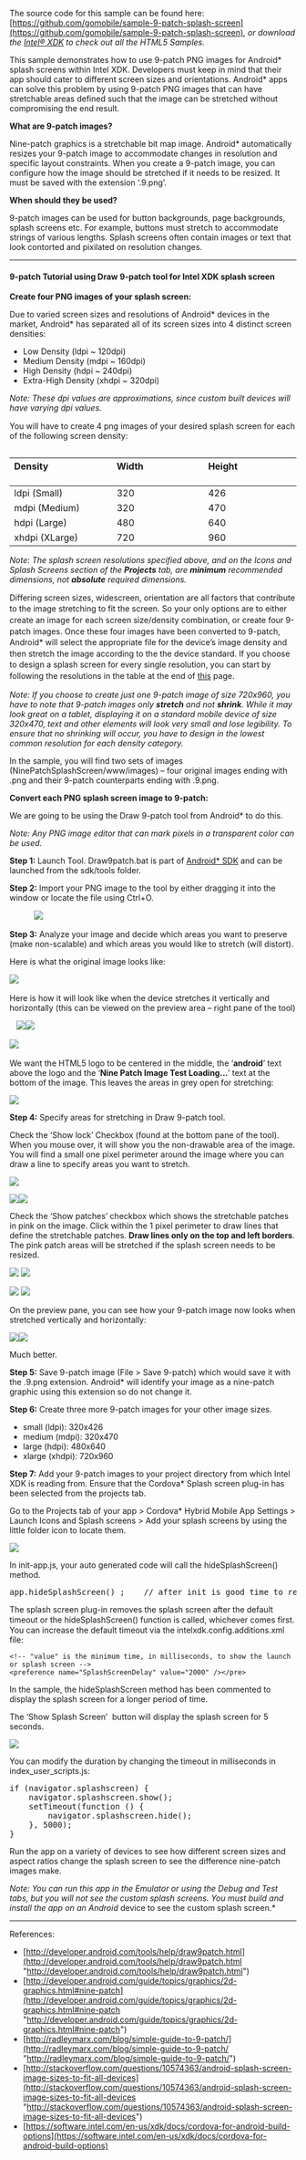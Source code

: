 The source code for this sample can be found here: [https://github.com/gomobile/sample-9-patch-splash-screen](https://github.com/gomobile/sample-9-patch-splash-screen)_, or download the [Intel® XDK](http://software.intel.com/html5) to check out all the HTML5 Samples._

This sample demonstrates how to use 9-patch PNG images for Android* splash screens within Intel XDK. Developers must keep in mind that their app should cater to different screen sizes and orientations. Android* apps can solve this problem by using 9-patch PNG images that can have stretchable areas defined such that the image can be stretched without compromising the end result.

**What are 9-patch images?**

Nine-patch graphics is a stretchable bit map image. Android* automatically resizes your 9-patch image to accommodate changes in resolution and specific layout constraints. When you create a 9-patch image, you can configure how the image should be stretched if it needs to be resized. It must be saved with the extension ‘.9.png’.

**When should they be used?**

9-patch images can be used for button backgrounds, page backgrounds, splash screens etc. For example, buttons must stretch to accommodate strings of various lengths. Splash screens often contain images or text that look contorted and pixilated on resolution changes.

* * *

#### **9-patch Tutorial using Draw 9-patch tool for Intel XDK splash screen**

**Create four PNG images of your splash screen:**

Due to varied screen sizes and resolutions of Android* devices in the market, Android* has separated all of its screen sizes into 4 distinct screen densities:

*   Low Density (ldpi ~ 120dpi)
*   Medium Density (mdpi ~ 160dpi)
*   High Density (hdpi ~ 240dpi)
*   Extra-High Density (xhdpi ~ 320dpi) 

*Note: <span style="line-height: 16.7999992370605px; text-align: justify;">These dpi values are approximations, since custom built devices will have varying dpi values.</span>*

You will have to create 4 png images of your desired splash screen for each of the following screen density:

<table align="left">

<thead>

<tr>

<th scope="col" style="text-align: left;">Density                                            </th>

<th scope="col" style="text-align: left;">Width                                            </th>

<th scope="col" style="text-align: left;">Height                                           </th>

</tr>

</thead>

<tbody>

<tr>

<td>ldpi (Small)</td>

<td>320</td>

<td>426</td>

</tr>

<tr>

<td>mdpi (Medium)</td>

<td>320</td>

<td>470</td>

</tr>

<tr>

<td>hdpi (Large)</td>

<td>480</td>

<td>640</td>

</tr>

<tr>

<td>xhdpi (XLarge)</td>

<td>720</td>

<td>960</td>

</tr>

</tbody>

</table>

*Note: The splash screen resolutions specified above, and on the Icons and Splash Screens section of the **Projects** tab, are **minimum** recommended dimensions, not **absolute** required dimensions.*

<span style="line-height: 19.6000003814697px; text-align: justify;">Differing screen sizes, widescreen, orientation are all factors that contribute to the image stretching to fit the screen. So your only options are to either create an image for each screen size/density combination, or create four 9-patch images. </span><span style="line-height: 19.6000003814697px; text-align: justify;">Once these four images have been converted to 9-patch, Android* will select the appropriate file for the device’s image density and then stretch the image according to the the device standard. </span><span style="line-height: 19.6000003814697px; text-align: justify;">If you choose to design a splash screen for every single resolution, you can start by following the resolutions in the table at the end of </span>[this](http://developer.android.com/guide/practices/screens_support.html#testing)<span style="line-height: 19.6000003814697px; text-align: justify;"> page.</span>

*Note: If you choose to create just one 9-patch image of size 720x960, you have to note that 9-patch images only **stretch** and not **shrink**. While it may look great on a tablet, displaying it on a standard mobile device of size 320x470, text and other elements will look very small and lose legibility. To ensure that no shrinking will occur, you have to design in the lowest common resolution for each density category.*

In the sample, you will find two sets of images (NinePatchSplashScreen/www/images) – four original images ending with .png and their 9-patch counterparts ending with .9.png.

**Convert each PNG splash screen image to 9-patch:**

We are going to be using the Draw 9-patch tool from Android* to do this.

*Note: Any PNG image editor that can mark pixels in a transparent color can be used.*

**Step 1:** Launch Tool. Draw9patch.bat is part of [Android* SDK](https://developer.android.com/sdk/index.html) and can be launched from the sdk/tools folder. 

**Step 2:** Import your PNG image to the tool by either dragging it into the window or locate the file using Ctrl+O.

           ![](1.png)

**Step 3:** Analyze your image and decide which areas you want to preserve (make non-scalable) and which areas you would like to stretch (will distort).

Here is what the original image looks like:

![](2.png)   

Here is how it will look like when the device stretches it vertically and horizontally (this can be viewed on the preview area – right pane of the tool)

   ![](3.png)![](4.png)

   ![](5.png)       


We want the HTML5 logo to be centered in the middle, the ‘**android**’ text above the logo and the ‘**Nine Patch Image Test Loading…**’ text at the bottom of the image. This leaves the areas in grey open for stretching:

![](6.png)

**Step 4:** Specify areas for stretching in Draw 9-patch tool.

Check the ‘Show lock’ Checkbox (found at the bottom pane of the tool). When you mouse over, it will show you the non-drawable area of the image. You will find a small one pixel perimeter around the image where you can draw a line to specify areas you want to stretch.

![](7.png)

![](8.png)![](9.png)

Check the ‘Show patches’ checkbox which shows the stretchable patches in pink on the image. Click within the 1 pixel perimeter to draw lines that define the stretchable patches. **Draw lines only on the top and left borders**. The pink patch areas will be stretched if the splash screen needs to be resized.

![](10.png)
![](11.png)

![](12.png)
![](13.png)


On the preview pane, you can see how your 9-patch image now looks when stretched vertically and horizontally:

![](14.png)![](15.png)

Much better.

**Step 5:** Save 9-patch image (File > Save 9-patch) which would save it with the .9.png extension. Android* will identify your image as a nine-patch graphic using this extension so do not change it.

**Step 6:** Create three more 9-patch images for your other image sizes.

*   small (ldpi): 320x426
*   medium (mdpi): 320x470
*   large (hdpi): 480x640
*   xlarge (xhdpi): 720x960

**Step 7:** Add your 9-patch images to your project directory from which Intel XDK is reading from. Ensure that the Cordova* Splash screen plug-in has been selected from the projects tab.

Go to the Projects tab of your app > Cordova* Hybrid Mobile App Settings > Launch Icons and Splash screens > Add your splash screens by using the little folder icon to locate them.

![](16.png)

In init-app.js, your auto generated code will call the hideSplashScreen() method.

<pre class="code-simple" style="text-align: justify;">app.hideSplashScreen() ;    // after init is good time to remove splash screen</pre>

The splash screen plug-in removes the splash screen after the default timeout or the hide<span style="line-height: 19.6000003814697px; text-align: justify;">SplashScreen</span>() function is called, whichever comes first. You can increase the default timeout via the intelxdk.config.additions.xml file:


	<!-- "value" is the minimum time, in milliseconds, to show the launch or splash screen -->
	<preference name="SplashScreenDelay" value="2000" /></pre>

In the sample, the hideSplashScreen method has been commented to display the splash screen for a longer period of time.

The ‘Show Splash Screen’  button will display the splash screen for 5 seconds.

![](17.png)

You can modify the duration by changing the timeout in milliseconds in index_user_scripts.js:

<pre class="brush:xml;" style="text-align: justify;">if (navigator.splashscreen) {
    navigator.splashscreen.show();
    setTimeout(function () {
        navigator.splashscreen.hide();
    }, 5000);
}</pre>

Run the app on a variety of devices to see how different screen sizes and aspect ratios change the splash screen to see the difference nine-patch images make.

*Note: You can run this app in the Emulator or using the Debug and Test tabs, but you will not see the custom splash screens. You must build and install the app on an Android* device to see the custom splash screen.*

* * *

References:

*   [http://developer.android.com/tools/help/draw9patch.html](http://developer.android.com/tools/help/draw9patch.html "http://developer.android.com/tools/help/draw9patch.html")
*   [http://developer.android.com/guide/topics/graphics/2d-graphics.html#nine-patch](http://developer.android.com/guide/topics/graphics/2d-graphics.html#nine-patch "http://developer.android.com/guide/topics/graphics/2d-graphics.html#nine-patch")
*   [http://radleymarx.com/blog/simple-guide-to-9-patch/](http://radleymarx.com/blog/simple-guide-to-9-patch/ "http://radleymarx.com/blog/simple-guide-to-9-patch/")
*   [http://stackoverflow.com/questions/10574363/android-splash-screen-image-sizes-to-fit-all-devices](http://stackoverflow.com/questions/10574363/android-splash-screen-image-sizes-to-fit-all-devices "http://stackoverflow.com/questions/10574363/android-splash-screen-image-sizes-to-fit-all-devices")
*   [https://software.intel.com/en-us/xdk/docs/cordova-for-android-build-options](https://software.intel.com/en-us/xdk/docs/cordova-for-android-build-options)